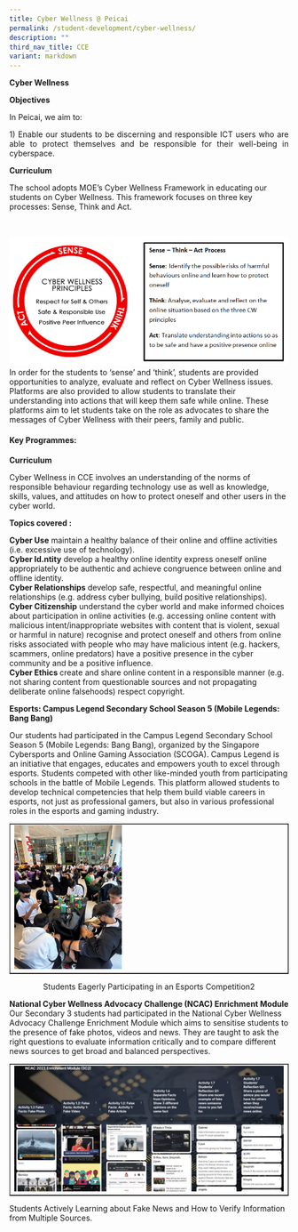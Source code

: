```yaml
---
title: Cyber Wellness @ Peicai
permalink: /student-development/cyber-wellness/
description: ""
third_nav_title: CCE
variant: markdown
---
```

<p><b>Cyber Wellness </b></p>
<p><b>Objectives</b></p>
In Peicai, we aim to:
<p></p><p align="justify">1)	Enable our students to be discerning and responsible ICT users who are able to protect themselves and be responsible for their well-being in cyberspace. </p>
<p><b>Curriculum</b></p>
<p>The school adopts MOE’s Cyber Wellness Framework in educating our students on Cyber Wellness. This framework focuses on three key processes: Sense, Think and Act.</p><br>
	<p><img src="/images/CyberWellness.png"><br>
	In order for the students to ‘sense’ and ‘think’, students are provided opportunities to analyze, evaluate and reflect on Cyber Wellness issues. Platforms are also provided to allow students to translate their understanding into actions that will keep them safe while online. These platforms aim to let students take on the role as advocates to share the messages of Cyber Wellness with their peers, family and public.</p>
<b><h4>Key Programmes:</h4></b>
	<b>Curriculum</b>
	<p>Cyber Wellness in CCE involves an understanding of the norms of responsible behaviour regarding technology use as well as knowledge, skills, values, and attitudes on how to protect oneself and other users in the cyber world.</p>
	<b>Topics covered : </b>
	<p><b>Cyber Use</b> maintain a healthy balance of their online and offline activities (i.e. excessive use of technology).<br>
		<b>Cyber Id.ntity</b> develop a healthy online identity express oneself online appropriately to be authentic and achieve congruence between online and offline identity.<br>
	<b>Cyber Relationships</b> develop safe, respectful, and meaningful online relationships (e.g. address cyber bullying, build positive relationships).<br>
<b>Cyber Citizenship</b> understand the cyber world and make informed choices about participation in online activities (e.g. accessing online content with malicious intent/inappropriate websites with content that is violent, sexual or harmful in nature) recognise and protect oneself and others from online risks associated with people who may have malicious intent (e.g. hackers, scammers, online predators) have a positive presence in the cyber community and be a positive influence.<br>
	<b>Cyber Ethics </b> create and share online content in a responsible manner (e.g. not sharing content from questionable sources and not propagating deliberate online falsehoods) respect copyright.<br>
</p><p><b>Esports: Campus Legend Secondary School Season 5 (Mobile Legends: Bang Bang)</b></p>
Our students had participated in the Campus Legend Secondary School Season 5 (Mobile Legends: Bang Bang), organized by the Singapore Cybersports and Online Gaming Association (SCOGA). Campus Legend is an initiative that engages, educates and empowers youth to excel through esports. Students competed with other like-minded youth from participating schools in the battle of Mobile Legends. This platform allowed students to develop technical competencies that help them build viable careers in esports, not just as professional gamers, but also in various professional roles in the esports and gaming industry.
<table style="border-collapse: collapse; width: 100%;" border="1">
<tbody>
<tr>
<td style="width: 33.3333%;"><img style="width: 40%;" src="/images/esports.jpg"></td>
</tr>
</tbody>
</table>
<p style="text-align: center;">Students Eagerly Participating in an Esports Competition2 </p>
<p><b>National Cyber Wellness Advocacy Challenge (NCAC) Enrichment Module</b><br>
Our Secondary 3 students had participated in the National Cyber Wellness Advocacy Challenge Enrichment Module which aims to sensitise students to the presence of fake photos, videos and news. They are taught to ask the right questions to evaluate information critically and to compare different news sources to get broad and balanced perspectives.</p>
<table style="border-collapse: collapse; width: 100%;" border="1">
<tbody>
<tr>
<td style="width: 60%;"><img style="width: 100%;" src="/images/ncac.jpg"></td>
</tr>
</tbody>
</table>
Students Actively Learning about Fake News and How to Verify Information from Multiple Sources.
